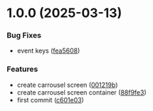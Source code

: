 # 1.0.0 (2025-03-13)


### Bug Fixes

* event keys ([fea5608](https://github.com/Buildbox-IT-Solutions/agenda-digital-front/commit/fea56082f0113fa41fe7cacf6360a9c48f5b1a84))


### Features

* create carrousel screen ([001219b](https://github.com/Buildbox-IT-Solutions/agenda-digital-front/commit/001219b01a2e9f99d3ba6d6bcefefb3df7298644))
* create carrousel screen container ([88f9fe3](https://github.com/Buildbox-IT-Solutions/agenda-digital-front/commit/88f9fe337d638008ce565aacb818d6d683347696))
* first commit ([c601e03](https://github.com/Buildbox-IT-Solutions/agenda-digital-front/commit/c601e035cc6add962a273dfe4e3707ebba7f3b57))
